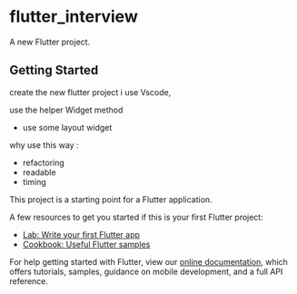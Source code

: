 # flutter_interview

A new Flutter project.

## Getting Started

create the new flutter project i use Vscode,  

 use the helper Widget method 
- use some layout widget 

why use this way : 

- refactoring
- readable 
- timing 

This project is a starting point for a Flutter application.

A few resources to get you started if this is your first Flutter project:

- [Lab: Write your first Flutter app](https://flutter.dev/docs/get-started/codelab)
- [Cookbook: Useful Flutter samples](https://flutter.dev/docs/cookbook)

For help getting started with Flutter, view our
[online documentation](https://flutter.dev/docs), which offers tutorials,
samples, guidance on mobile development, and a full API reference.
